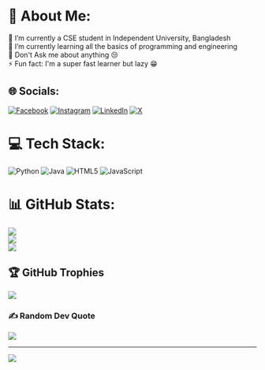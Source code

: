# 💫 About Me:
🔭 I’m currently a CSE student in Independent University, Bangladesh<br>🌱 I’m currently learning all the basics of programming and engineering<br>💬 Don't Ask me about anything 😒<br>⚡ Fun fact: I'm a super fast learner but lazy 😁


## 🌐 Socials:
[![Facebook](https://img.shields.io/badge/Facebook-%231877F2.svg?logo=Facebook&logoColor=white)](https://facebook.com/https://www.facebook.com/zobaer.masum/) [![Instagram](https://img.shields.io/badge/Instagram-%23E4405F.svg?logo=Instagram&logoColor=white)](https://instagram.com/zobayer.exe) [![LinkedIn](https://img.shields.io/badge/LinkedIn-%230077B5.svg?logo=linkedin&logoColor=white)](https://linkedin.com/in/https://www.linkedin.com/in/jubayer-hossen-7612881a6) [![X](https://img.shields.io/badge/X-black.svg?logo=X&logoColor=white)](https://x.com/zobayer_926) 

# 💻 Tech Stack:
![Python](https://img.shields.io/badge/python-3670A0?style=for-the-badge&logo=python&logoColor=ffdd54) ![Java](https://img.shields.io/badge/java-%23ED8B00.svg?style=for-the-badge&logo=openjdk&logoColor=white) ![HTML5](https://img.shields.io/badge/html5-%23E34F26.svg?style=for-the-badge&logo=html5&logoColor=white) ![JavaScript](https://img.shields.io/badge/javascript-%23323330.svg?style=for-the-badge&logo=javascript&logoColor=%23F7DF1E)
# 📊 GitHub Stats:
![](https://github-readme-stats.vercel.app/api?username=Jubayer-Hossen&theme=dark&hide_border=false&include_all_commits=false&count_private=false)<br/>
![](https://github-readme-streak-stats.herokuapp.com/?user=Jubayer-Hossen&theme=dark&hide_border=false)<br/>
![](https://github-readme-stats.vercel.app/api/top-langs/?username=Jubayer-Hossen&theme=dark&hide_border=false&include_all_commits=false&count_private=false&layout=compact)

## 🏆 GitHub Trophies
![](https://github-profile-trophy.vercel.app/?username=Jubayer-Hossen&theme=github_dark_dimmed&no-frame=false&no-bg=true&margin-w=4)

### ✍️ Random Dev Quote
![](https://quotes-github-readme.vercel.app/api?type=horizontal&theme=radical)

---
[![](https://visitcount.itsvg.in/api?id=Jubayer-Hossen&icon=2&color=13)](https://visitcount.itsvg.in)

<!-- Proudly created with GPRM ( https://gprm.itsvg.in ) -->
